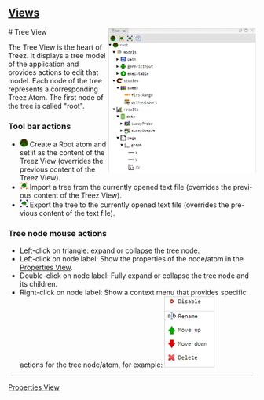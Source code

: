 [Views](../views.md)
----

<img align="right" width="300" src="../images/tree_view.png">
# Tree View

The Tree View is the heart of Treez. It displays a tree model of the application and provides actions to edit that model. Each node of the tree represents a corresponding Treez Atom. The first node of the tree is called "root". 



### Tool bar actions

* ![addRoot](../../icons/root.png) Create a Root atom and set it as the content of the Treez View (overrides the previous content of the Treez View). 
* ![import](../../icons/toTree.png) Import a tree from the currently opened text file (overrides the previ-ous content of the Treez View). 
* ![export](../../icons/fromTree.png) Export the tree to the currently opened text file (overrides the pre-vious content of the text file).
 
###	Tree node mouse actions

* Left-click on triangle: expand or collapse the tree node.
*	Left-click on node label: Show the properties of the node/atom in the [Properties View](./propertiesView.md).
*	Double-click on node label: Fully expand or collapse the tree node and its children.
*	Right-click on node label: Show a context menu that provides specific actions for the tree node/atom, for example:
![Tree View](../images/context_menu.png)


----
[Properties View](./propertiesView.md)
